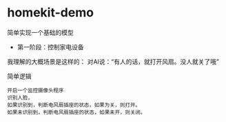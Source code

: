 # homekit-demo

简单实现一个基础的模型

 * 第一阶段：控制家电设备


我理解的大概场景是这样的：
对AI说：“有人的话，就打开风扇。没人就关了哦”

简单逻辑

	开启一个监控摄像头程序
    识别人脸，
    如果识别到，判断电风扇插座的状态，如果为关，则打开。
    如果未识别到，判断电风扇插座的状态，如果未开，则关闭。